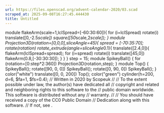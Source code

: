 ```yaml
---
url: https://files.openscad.org/advent-calendar-2020/03.scad
scraped_at: 2025-09-08T16:27:45.444430
title: Untitled
---
```


module flakeArm(scale=1,lclSpread=[-60:30:60]){ for (i=lclSpread) rotate(i)
translate([0,-2.5*scale]) square([50*scale,2*scale]); } module
Projection3D(rotation=[0,0,0],sliceAngle=45){ spread = [-70:35:70];
rotate(rotation) rotate_extrude(angle=sliceAngle*0.1){ translate([2.4,0]){
flakeArm(lclSpread=spread); for (i=spread) rotate(i) translate([45,0])
flakeArm(0.8,[-30:30:30]); } } } step = 15; module SpikeyBall() { for
(rotation=[0:step*2:360]) Projection3D(rotation,step); } module Top() {
SpikeyBall(); rotate([90, 0, 0]) SpikeyBall(); rotate([0, 90, 0])
SpikeyBall(); } color("white") translate([0, 0, 200]) Top(); color("green")
cylinder(h=200, d=6, $fa=1, $fs=0.4); // Written in 2020 by Scopeuk // // To
the extent possible under law, the author(s) have dedicated all // copyright
and related and neighboring rights to this software to the // public domain
worldwide. This software is distributed without any // warranty. // // You
should have received a copy of the CC0 Public Domain // Dedication along with
this software. // If not, see .


